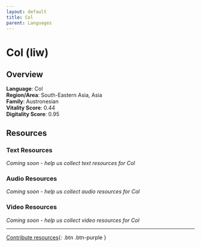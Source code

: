 ```yaml
---
layout: default
title: Col
parent: Languages
---
```


# Col (liw)

## Overview

**Language**: Col  
**Region/Area**: South-Eastern Asia, Asia  
**Family**: Austronesian  
**Vitality Score**: 0.44  
**Digitality Score**: 0.95  

## Resources

### Text Resources
*Coming soon - help us collect text resources for Col*

### Audio Resources
*Coming soon - help us collect audio resources for Col*

### Video Resources
*Coming soon - help us collect video resources for Col*

---

[Contribute resources](https://fairtrain.github.io/){: .btn .btn-purple }
